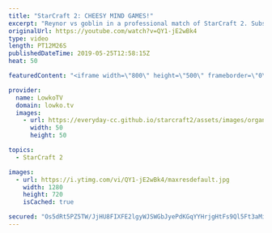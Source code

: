 ```yaml
---
title: "StarCraft 2: CHEESY MIND GAMES!"
excerpt: "Reynor vs goblin in a professional match of StarCraft 2. Subscribe for more videos: http://lowko.tv/youtube More StarCraft 2: https://youtu.be/XGRElTXTFsQ  Usually goblin is the one who plays cheesy, however in this game Reynor decides to take control of the game by going for a Spawning Pool at 12 supply"
originalUrl: https://youtube.com/watch?v=QY1-jE2wBk4
type: video
length: PT12M26S
publishedDateTime: 2019-05-25T12:58:15Z
heat: 50

featuredContent: "<iframe width=\"800\" height=\"500\" frameborder=\"0\" src=\"https://www.youtube.com/embed/QY1-jE2wBk4\" allow=\"accelerometer; autoplay; encrypted-media; gyroscope; picture-in-picture\" allowfullscreen></iframe>"

provider:
  name: LowkoTV
  domain: lowko.tv
  images:
    - url: https://everyday-cc.github.io/starcraft2/assets/images/organizations/lowko.tv-50x50.jpg
      width: 50
      height: 50

topics:
  - StarCraft 2

images:
  - url: https://i.ytimg.com/vi/QY1-jE2wBk4/maxresdefault.jpg
    width: 1280
    height: 720
    isCached: true

secured: "Os5dRt5PZ5TW/JjHU8FIXFE2lgyWJSWGbJyePdKGqYYHrjgHtFs9Ql5Ft3aMiF/xMQyzV2UNacXsx2aLMEqEqhbD2b3kdc8VOnWl0CXWYes2NFqI8rd5p+3aney5N4dCHbRcKUBTyzbfTN+PBcg9SErNrtYcIxSg6HhW5tXyxYbDemjv5V/nutuPhjtxAiXkH5+Ezi61eSTBCE8d5YUR6yQlbicvql1esck8g5aGzMD6vfPEiBR4RmGLrd8f20fZoSaZDllcR1HUB+eU1YorfMYgZiZ14kojDIwKtX4z8dIj4jYdoC2kg6hBjiWespc19f2SWQfG6L1wftevDYY+tTONpweZOPsAOF3FWmc0HAlnovWHrkNWXbsc9mwajnCu5nIFM0hO0bDZS01jGQN9/NpMZT3dnWoPBTyqHyesNM4=;BEo0O+XB74g61huwD3WZNw=="
---
```


